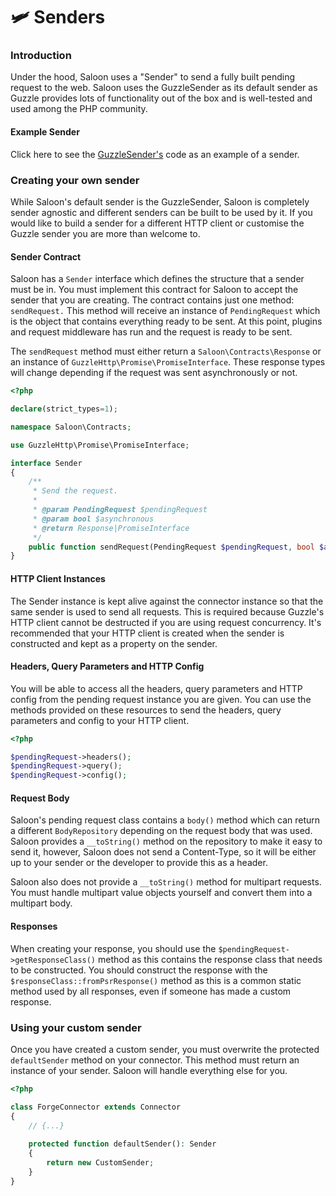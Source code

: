 # 🛩 Senders

### Introduction

Under the hood, Saloon uses a "Sender" to send a fully built pending request to the web. Saloon uses the GuzzleSender as its default sender as Guzzle provides lots of functionality out of the box and is well-tested and used among the PHP community.

#### Example Sender

Click here to see the [GuzzleSender's](https://github.com/Sammyjo20/Saloon/blob/v2/src/Http/Senders/GuzzleSender.php) code as an example of a sender.

### Creating your own sender

While Saloon's default sender is the GuzzleSender, Saloon is completely sender agnostic and different senders can be built to be used by it. If you would like to build a sender for a different HTTP client or customise the Guzzle sender you are more than welcome to.

#### Sender Contract

Saloon has a `Sender` interface which defines the structure that a sender must be in. You must implement this contract for Saloon to accept the sender that you are creating. The contract contains just one method: `sendRequest.` This method will receive an instance of `PendingRequest` which is the object that contains everything ready to be sent. At this point, plugins and request middleware has run and the request is ready to be sent.

The `sendRequest` method must either return a `Saloon\Contracts\Response` or an instance of `GuzzleHttp\Promise\PromiseInterface`. These response types will change depending if the request was sent asynchronously or not.

```php
<?php

declare(strict_types=1);

namespace Saloon\Contracts;

use GuzzleHttp\Promise\PromiseInterface;

interface Sender
{
    /**
     * Send the request.
     *
     * @param PendingRequest $pendingRequest
     * @param bool $asynchronous
     * @return Response|PromiseInterface
     */
    public function sendRequest(PendingRequest $pendingRequest, bool $asynchronous = false): Response|PromiseInterface;
}
```

#### HTTP Client Instances

The Sender instance is kept alive against the connector instance so that the same sender is used to send all requests. This is required because Guzzle's HTTP client cannot be destructed if you are using request concurrency. It's recommended that your HTTP client is created when the sender is constructed and kept as a property on the sender.&#x20;

#### Headers, Query Parameters and HTTP Config

You will be able to access all the headers, query parameters and HTTP config from the pending request instance you are given. You can use the methods provided on these resources to send the headers, query parameters and config to your HTTP client.

```php
<?php

$pendingRequest->headers();
$pendingRequest->query();
$pendingRequest->config();
```

#### Request Body

Saloon's pending request class contains a `body()` method which can return a different `BodyRepository` depending on the request body that was used. Saloon provides a `__toString()` method on the repository to make it easy to send it, however, Saloon does not send a Content-Type, so it will be either up to your sender or the developer to provide this as a header.&#x20;

Saloon also does not provide a `__toString()` method for multipart requests. You must handle multipart value objects yourself and convert them into a multipart body.

#### Responses

When creating your response, you should use the `$pendingRequest->getResponseClass()` method as this contains the response class that needs to be constructed. You should construct the response with the `$responseClass::fromPsrResponse()` method as this is a common static method used by all responses, even if someone has made a custom response.

### Using your custom sender

Once you have created a custom sender, you must overwrite the protected `defaultSender` method on your connector. This method must return an instance of your sender. Saloon will handle everything else for you.

```php
<?php

class ForgeConnector extends Connector
{
    // {...}
    
    protected function defaultSender(): Sender
    {
        return new CustomSender;
    }
}
```
